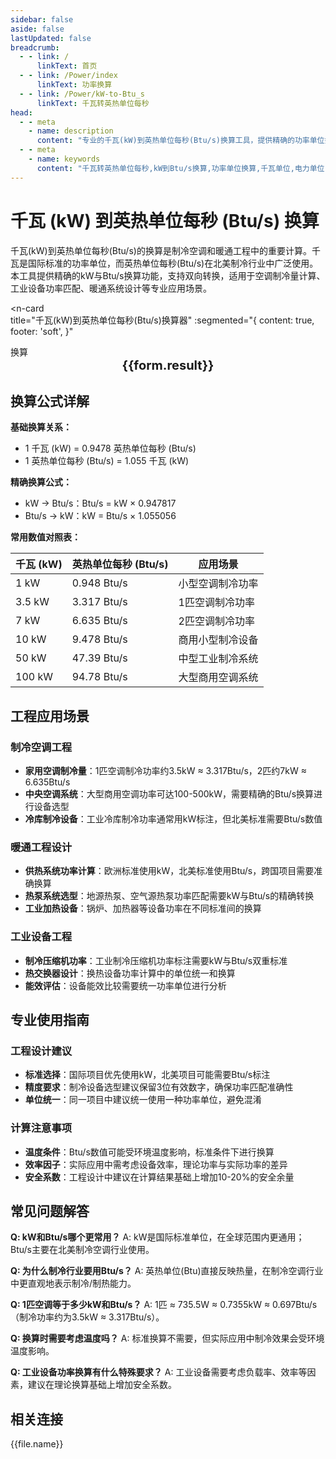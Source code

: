 ```yaml
---
sidebar: false
aside: false
lastUpdated: false
breadcrumb:
  - - link: /
      linkText: 首页
  - - link: /Power/index
      linkText: 功率换算
  - - link: /Power/kW-to-Btu_s
      linkText: 千瓦转英热单位每秒
head:
  - - meta
    - name: description
      content: "专业的千瓦(kW)到英热单位每秒(Btu/s)换算工具，提供精确的功率单位换算公式和实时计算功能。适用于制冷空调、暖通工程、工业设备功率匹配等专业应用场景，支持kW与Btu/s双向换算。"
  - - meta
    - name: keywords
      content: "千瓦转英热单位每秒,kW到Btu/s换算,功率单位换算,千瓦单位,电力单位,功率计算公式,制冷功率换算,暖通工程单位,工业设备功率,Btu/s单位换算,功率单位换算工具,制冷与暖通行业单位"
---
```

# 千瓦 (kW) 到英热单位每秒 (Btu/s) 换算

千瓦(kW)到英热单位每秒(Btu/s)的换算是制冷空调和暖通工程中的重要计算。千瓦是国际标准的功率单位，而英热单位每秒(Btu/s)在北美制冷行业中广泛使用。本工具提供精确的kW与Btu/s换算功能，支持双向转换，适用于空调制冷量计算、工业设备功率匹配、暖通系统设计等专业应用场景。

<script setup>
import { onMounted,reactive,inject ,ref  } from 'vue'
import { NButton,NForm ,NFormItem,NInput,NInputNumber,NSelect,NCard,useMessage ,NGrid ,NGi } from 'naive-ui'
import { defineClientComponent } from 'vitepress'
import { Power } from '../files';
const seoKey = [
  '千瓦转英热单位每秒',
  'kW到Btu/s换算',
  '功率单位换算',
  '千瓦单位',
  '电力单位',
  '功率计算公式',
  '制冷功率换算',
  '暖通工程单位',
  '工业设备功率',
  'Btu/s单位换算',
  '功率单位换算工具',
  '制冷与暖通行业单位'
];
const convert = inject('convert')
const options =  [
  { "label": "千瓦 (kW)","value": "kW" },
  { "label": "英热单位每秒 (Btu/s)","value": "Btu/s" }
];
const formRef = ref(null);
const rules = {
  number:{
    required: true,
    type: 'number',
    trigger: "blur",
    message: '请输入数字'
  },
  to:{
    required: true,
    trigger: "select",
    message: '请选择转换单位'
  },
  from:{
    required: true,
    trigger: "select",
    message: '请选择原始单位'
  }
}
const form = reactive({
  number:null,
  to:'',
  from:'',
  result:'',
  title:'千瓦转英热单位每秒',
})
const convertHandler = (e) => {
   e.preventDefault();
  formRef.value?.validate((errors)=>{
    if (!errors) {
      form.result = `${form.number}${form.from} = ${convert(form.number).from(form.from).to(form.to)}${form.to}`
    }
  })
}
</script>

<n-card  
  title="千瓦(kW)到英热单位每秒(Btu/s)换算器"
  :segmented="{
    content: true,
    footer: 'soft',
  }"
>
  <n-form size="large" :model="form" ref='formRef' :rules="rules">
    <n-form-item label="数值"  path="number">
      <n-input-number size="large" style="width:100%" :min="0" v-model:value="form.number"   placeholder="请输入要换算的数值" />
    </n-form-item>
    <n-form-item label="从" path="from">
      <n-select  size="large" :options="options" v-model:value="form.from" placeholder="请选择原始单位" />
    </n-form-item>
    <n-form-item label="到" path="to">
      <n-select  size="large" :options="options" v-model:value="form.to" placeholder="请选择换算单位" />
    </n-form-item>
    <n-form-item>
      <n-button type="info" style="width:100%" @click="convertHandler">换算</n-button>
    </n-form-item>
  </n-form>
  <n-card  embedded :bordered="false" hoverable>
    <div  style="text-align:center;font-size:20px;">
      <strong>{{form.result}}</strong>
    </div>
  </n-card>
  <template #footer>
    <div>
      <span v-for="item of seoKey">{{item}}，</span>
    </div>
  </template>
</n-card>

## 换算公式详解

**基础换算关系：**
- 1 千瓦 (kW) = 0.9478 英热单位每秒 (Btu/s)
- 1 英热单位每秒 (Btu/s) = 1.055 千瓦 (kW)

**精确换算公式：**
- kW → Btu/s：Btu/s = kW × 0.947817
- Btu/s → kW：kW = Btu/s × 1.055056

**常用数值对照表：**

| 千瓦 (kW) | 英热单位每秒 (Btu/s) | 应用场景 |
|-----------|---------------------|----------|
| 1 kW | 0.948 Btu/s | 小型空调制冷功率 |
| 3.5 kW | 3.317 Btu/s | 1匹空调制冷功率 |
| 7 kW | 6.635 Btu/s | 2匹空调制冷功率 |
| 10 kW | 9.478 Btu/s | 商用小型制冷设备 |
| 50 kW | 47.39 Btu/s | 中型工业制冷系统 |
| 100 kW | 94.78 Btu/s | 大型商用空调系统 |

## 工程应用场景

### 制冷空调工程
- **家用空调制冷量**：1匹空调制冷功率约3.5kW ≈ 3.317Btu/s，2匹约7kW ≈ 6.635Btu/s
- **中央空调系统**：大型商用空调功率可达100-500kW，需要精确的Btu/s换算进行设备选型
- **冷库制冷设备**：工业冷库制冷功率通常用kW标注，但北美标准需要Btu/s数值

### 暖通工程设计
- **供热系统功率计算**：欧洲标准使用kW，北美标准使用Btu/s，跨国项目需要准确换算
- **热泵系统选型**：地源热泵、空气源热泵功率匹配需要kW与Btu/s的精确转换
- **工业加热设备**：锅炉、加热器等设备功率在不同标准间的换算

### 工业设备工程
- **制冷压缩机功率**：工业制冷压缩机功率标注需要kW与Btu/s双重标准
- **热交换器设计**：换热设备功率计算中的单位统一和换算
- **能效评估**：设备能效比较需要统一功率单位进行分析

## 专业使用指南

### 工程设计建议
- **标准选择**：国际项目优先使用kW，北美项目可能需要Btu/s标注
- **精度要求**：制冷设备选型建议保留3位有效数字，确保功率匹配准确性
- **单位统一**：同一项目中建议统一使用一种功率单位，避免混淆

### 计算注意事项
- **温度条件**：Btu/s数值可能受环境温度影响，标准条件下进行换算
- **效率因子**：实际应用中需考虑设备效率，理论功率与实际功率的差异
- **安全系数**：工程设计中建议在计算结果基础上增加10-20%的安全余量

## 常见问题解答

**Q: kW和Btu/s哪个更常用？**
A: kW是国际标准单位，在全球范围内更通用；Btu/s主要在北美制冷空调行业使用。

**Q: 为什么制冷行业要用Btu/s？**
A: 英热单位(Btu)直接反映热量，在制冷空调行业中更直观地表示制冷/制热能力。

**Q: 1匹空调等于多少kW和Btu/s？**
A: 1匹 ≈ 735.5W ≈ 0.7355kW ≈ 0.697Btu/s（制冷功率约为3.5kW ≈ 3.317Btu/s）。

**Q: 换算时需要考虑温度吗？**
A: 标准换算不需要，但实际应用中制冷效果会受环境温度影响。

**Q: 工业设备功率换算有什么特殊要求？**
A: 工业设备需要考虑负载率、效率等因素，建议在理论换算基础上增加安全系数。

## 相关连接
<n-grid x-gap="12" :cols="2">
  <n-gi v-for="(file,index) in Power" :key="index">
    <n-button
      text
      tag="a"
      :href="file.path"
      type="info"
    >
      {{file.name}}
    </n-button>
  </n-gi>
</n-grid>
